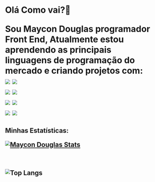 <h1>
Olá Como vai?👋 

 Sou Maycon Douglas programador Front End, Atualmente estou aprendendo as principais linguagens de programação do mercado e criando projetos com:
 <br>
<img src="https://img.shields.io/badge/HTML5-E34F26?style=for-the-badge&logo=html5&logoColor=white"/>
<img src="https://img.shields.io/badge/CSS3-1572B6?style=for-the-badge&logo=css3&logoColor=white"/><br> 
<img src="https://img.shields.io/badge/Python-14354C?style=for-the-badge&logo=python&logoColor=white"/>
<img src="https://img.shields.io/badge/JavaScript-F7DF1E?style=for-the-badge&logo=javascript&logoColor=black"/><br>
<img src="https://img.shields.io/badge/TypeScript-007ACC?style=for-the-badge&logo=typescript&logoColor=white"/>
<img src="https://img.shields.io/badge/React-20232A?style=for-the-badge&logo=react&logoColor=61DAFB"/><br>
<img src="https://img.shields.io/badge/React_Native-20232A?style=for-the-badge&logo=react&logoColor=61DAFB"/>
<img src="https://img.shields.io/badge/Node.js-43853D?style=for-the-badge&logo=node.js&logoColor=white"/><br>

</h1>


<h2>Minhas Estatísticas:
  <br>

[![Maycon Douglas Stats](https://github-readme-stats.vercel.app/api?username=Maycon97)](https://github.com/anuraghazra/github-readme-stats)

<br>



![Top Langs](https://github-readme-stats.vercel.app/api/top-langs/?username=Maycon97&layout=compact)

</h2>
